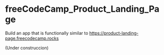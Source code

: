 # freeCodeCamp_Product_Landing_Page
Build an app that is functionally similar to https://product-landing-page.freecodecamp.rocks

(Under construccion)

